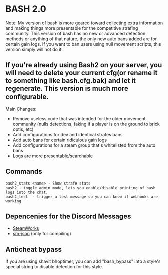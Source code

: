 # BASH 2.0

Note:
My version of bash is more geared toward collecting extra information and making things more presentable for the competitive strafing community. This version of bash has no new or advanced detection methods or anything of that nature, the only new auto bans added are for certain gain logs. If you want to ban users using null movement scripts, this version simply will not do it.

## If you're already using Bash2 on your server, you will need to delete your current cfg(or rename it to something like bash.cfg.bak) and let it regenerate. This version is much more configurable.

Main Changes:
* Remove useless code that was intended for the older movement community (nulls detections, faking if a player is on the ground to brick optis, etc)
* Add configurations for dev and identical strafes bans
* Add auto bans for certain ridiculous gain logs
* Add configurations for a steam group that's whitelisted from the auto bans
* Logs are more presentable/searchable

## Commands

```
bash2_stats <name> - Show strafe stats
bash2 - toggle admin mode, lets you enable/disable printing of bash logs into the chat.
bash2_test  - trigger a test message so you can know if webhooks are working
```

## Depencenies for the Discord Messages

* [SteamWorks](https://forums.alliedmods.net/showthread.php?t=229556)
* [sm-json](https://github.com/doug919/smjson) (only for compiling)

## Anticheat bypass

If you are using shavit bhoptimer, you can add "bash_bypass" into a style's special string to disable detection for this style.
